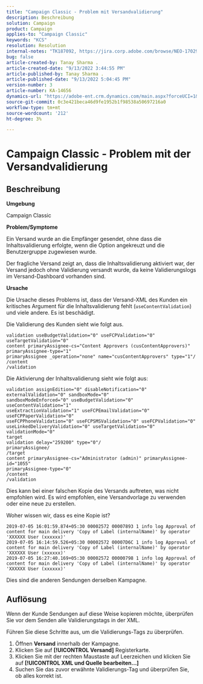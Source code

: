 ```yaml
---
title: "Campaign Classic - Problem mit Versandvalidierung"
description: Beschreibung
solution: Campaign
product: Campaign
applies-to: "Campaign Classic"
keywords: "KCS"
resolution: Resolution
internal-notes: "TK187092, https://jira.corp.adobe.com/browse/NEO-17029"
bug: false
article-created-by: Tanay Sharma .
article-created-date: "9/13/2022 3:44:55 PM"
article-published-by: Tanay Sharma .
article-published-date: "9/13/2022 5:04:45 PM"
version-number: 3
article-number: KA-14656
dynamics-url: "https://adobe-ent.crm.dynamics.com/main.aspx?forceUCI=1&pagetype=entityrecord&etn=knowledgearticle&id=abbbd300-7b33-ed11-9db1-002248086735"
source-git-commit: 0c3e421beca46d9fe1952b1f98538a50697216a0
workflow-type: tm+mt
source-wordcount: '212'
ht-degree: 3%

---
```


# Campaign Classic - Problem mit der Versandvalidierung

## Beschreibung


<b>Umgebung</b>

Campaign Classic



<b>Problem/Symptome</b>

Ein Versand wurde an die Empfänger gesendet, ohne dass die Inhaltsvalidierung erfolgte, wenn die Option angekreuzt und die Benutzergruppe zugewiesen wurde.

Der fragliche Versand zeigt an, dass die Inhaltsvalidierung aktiviert war, der Versand jedoch ohne Validierung versandt wurde, da keine Validierungslogs im Versand-Dashboard vorhanden sind.



<b>Ursache</b>

Die Ursache dieses Problems ist, dass der Versand-XML des Kunden ein kritisches Argument für die Inhaltsvalidierung fehlt (`useContentValidation`) und viele andere. Es ist beschädigt.

Die Validierung des Kunden sieht wie folgt aus.




```
validation useBudgetValidation="0" useFCPValidation="0" useTargetValidation="0"
content primaryAssignee-cs="Content Approvers (cusContentApprovers)" primaryAssignee-type="1"
primaryAssignee _operation="none" name="cusContentApprovers" type="1"/
/content
/validation
```




Die Aktivierung der Inhaltsvalidierung sieht wie folgt aus:




```
validation assignEdition="0" disableNotification="0" externalValidation="0" sandboxMode="0"
sandboxModeEnforced="0" useBudgetValidation="0" useContentValidation="1"
useExtractionValidation="1" useFCPEmailValidation="0" useFCPPaperValidation="0"
useFCPPhoneValidation="0" useFCPSMSValidation="0" useFCPValidation="0"
useLinkedDeliveryValidation="0" useTargetValidation="0" validationMode="0"
target
validation delay="259200" type="0"/
primaryAssignee/
/target
content primaryAssignee-cs="Administrator (admin)" primaryAssignee-id="1055"
primaryAssignee-type="0"
/content
/validation
```




Dies kann bei einer falschen Kopie des Versands auftreten, was nicht empfohlen wird. Es wird empfohlen, eine Versandvorlage zu verwenden oder eine neue zu erstellen.

Woher wissen wir, dass es eine Kopie ist?




```
2019-07-05 16:01:59.874+05:30 00002572 00007893 1 info log Approval of content for main delivery 'Copy of Label (internalName)' by operator 'XXXXXX User (xxxxxx)'
2019-07-05 16:14:59.526+05:30 00002572 00007D6C 1 info log Approval of content for main delivery 'Copy of Label (internalName)' by operator 'XXXXXX User (xxxxxx)'
2019-07-05 16:27:40.169+05:30 00002572 00000798 1 info log Approval of content for main delivery 'Copy of Label (internalName)' by operator 'XXXXXX User (xxxxxx)'
```




Dies sind die anderen Sendungen derselben Kampagne.


## Auflösung


Wenn der Kunde Sendungen auf diese Weise kopieren möchte, überprüfen Sie vor dem Senden alle Validierungstags in der XML.

Führen Sie diese Schritte aus, um die Validierungs-Tags zu überprüfen.

1. Öffnen <b>Versand</b> innerhalb der Kampagne.
2. Klicken Sie auf <b>[!UICONTROL Versand]</b> Registerkarte.
3. Klicken Sie mit der rechten Maustaste auf Leerzeichen und klicken Sie auf <b>[!UICONTROL XML und Quelle bearbeiten...]</b>
4. Suchen Sie das zuvor erwähnte Validierungs-Tag und überprüfen Sie, ob alles korrekt ist.



